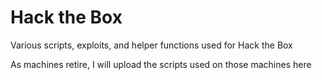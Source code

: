 # Hack the Box

Various scripts, exploits, and helper functions used for Hack the Box

As machines retire, I will upload the scripts used on those machines here